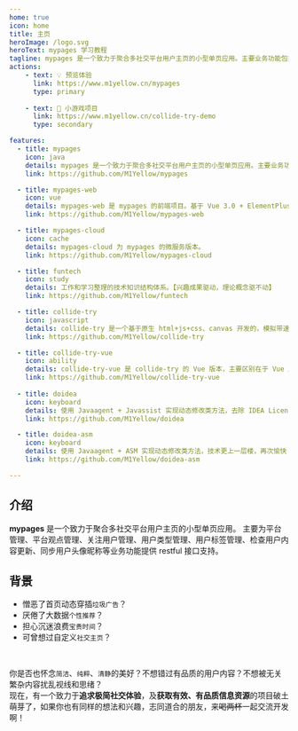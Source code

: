 ```yaml
---
home: true
icon: home
title: 主页
heroImage: /logo.svg
heroText: mypages 学习教程
tagline: mypages 是一个致力于聚合多社交平台用户主页的小型单页应用。主要业务功能包括，平台管理、平台观点管理、关注用户管理、用户类型管理、用户标签管理、检查用户内容更新、同步用户头像昵称等。
actions:
    - text: 💡 预览体验
      link: https://www.m1yellow.cn/mypages
      type: primary
    
    - text: 📱 小游戏项目
      link: https://www.m1yellow.cn/collide-try-demo
      type: secondary

features:
  - title: mypages
    icon: java
    details: mypages 是一个致力于聚合多社交平台用户主页的小型单页应用。主要业务功能包括，平台管理、平台观点管理、关注用户管理、用户类型管理、用户标签管理、检查用户内容更新、同步用户头像昵称等。
    link: https://github.com/M1Yellow/mypages

  - title: mypages-web
    icon: vue
    details: mypages-web 是 mypages 的前端项目。基于 Vue 3.0 + ElementPlus 实现。致力于聚合多社交平台用户主页的小型单页应用。主要业务功能包括，平台管理、平台观点管理、关注用户管理、用户类型管理、用户标签管理、检查用户内容更新、同步用户头像昵称等。
    link: https://github.com/M1Yellow/mypages-web

  - title: mypages-cloud
    icon: cache
    details: mypages-cloud 为 mypages 的微服务版本。
    link: https://github.com/M1Yellow/mypages-cloud

  - title: funtech
    icon: study
    details: 工作和学习整理的技术知识结构体系。【兴趣成果驱动，理论概念驱不动】
    link: https://github.com/M1Yellow/funtech

  - title: collide-try
    icon: javascript
    details: collide-try 是一个基于原生 html+js+css、canvas 开发的，模拟带速度和质量球体碰撞的单页小应用。
    link: https://github.com/M1Yellow/collide-try

  - title: collide-try-vue
    icon: ability
    details: collide-try-vue 是 collide-try 的 Vue 版本，主要区别在于 Vue 版本可以降级适配 ES5，兼容低版本浏览器。
    link: https://github.com/M1Yellow/collide-try-vue
  
  - title: doidea
    icon: keyboard
    details: 使用 Javaagent + Javassist 实现动态修改类方法，去除 IDEA Licenses 弹窗，不退出程序，继续愉快 Coding~⌨~
    link: https://github.com/M1Yellow/doidea

  - title: doidea-asm
    icon: keyboard
    details: 使用 Javaagent + ASM 实现动态修改类方法，技术更上一层楼，再次愉快 Coding~⌨~
    link: https://github.com/M1Yellow/doidea-asm

---
```


## 介绍

**mypages** 是一个致力于聚合多社交平台用户主页的小型单页应用。
主要为平台管理、平台观点管理、关注用户管理、用户类型管理、用户标签管理、检查用户内容更新、同步用户头像昵称等业务功能提供 restful 接口支持。


## 背景

- 憎恶了首页动态穿插`垃圾广告`？
- 厌倦了大数据`个性推荐`？
- 担心沉迷浪费`宝贵时间`？
- 可曾想过自定义`社交主页`？

<br/>

你是否也怀念`简洁`、`纯粹`、`清静`的美好？不想错过有品质的用户内容？不想被无关繁杂内容扰乱视线和思绪？<br>
现在，有一个致力于**追求极简社交体验**，及**获取有效、有品质信息资源**的项目破土萌芽了，如果你也有同样的想法和兴趣，志同道合的朋友，来~~喝两杯~~一起交流开发啊！

<br/>
